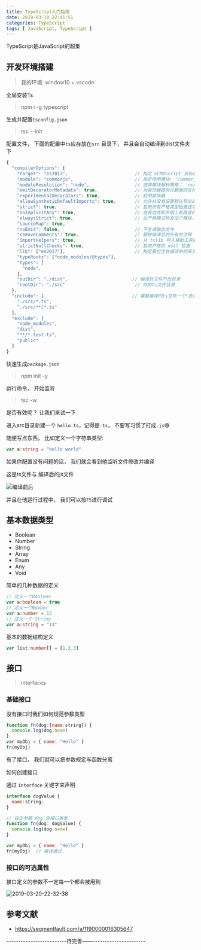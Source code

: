 ```yaml
---
title: TypeScript入门指南
date: 2019-03-18 22:41:51
categories: TypeScript
tags: [ JavaScript, TypeScript ]
---
```




TypeScript是JavaScript的超集

## 开发环境搭建
> 我的环境: window10 + vscode

全局安装Ts
> npm i -g typescript

生成并配置`tsconfig.json`
> tsc --init


配置文件， 下面的配置中`ts`应存放在`src` 目录下， 并且会自动编译到dist文件夹下
```JavaScript
{
  "compilerOptions": {
    "target": "es2017",                         // 指定 ECMAScript 目标版本: 'ES3' (default), 'ES5', 'ES2015', 'ES2016', 'ES2017', or 'ESNEXT'
    "module": "commonjs",                       // 指定使用模块: 'commonjs', 'amd', 'system', 'umd' or 'es2015'
    "moduleResolution": "node",                 // 选择模块解析策略： 'node' (Node.js) or 'classic' (TypeScript pre-1.6)
    "emitDecoratorMetadata": true,              // 为装饰器提供元数据的支持
    "experimentalDecorators": true,             // 启用装饰器
    "allowSyntheticDefaultImports": true,       // 允许从没有设置默认导出的模块中默认导入。
    "strict": true,                             // 启用所有严格类型检查选项
    "noImplicitAny": true,                      // 在表达式和声明上有隐含的 any类型时报错
    "alwaysStrict": true,                       // 以严格模式检查没个模块，并在没个文件里加入 'use strict'
    "sourceMap": true,
    "noEmit": false,                            // 不生成输出文件
    "removeComments": true,                     // 删除编译后的所有的注释
    "importHelpers": true,                      // 从 tslib 导入辅助工具函数
    "strictNullChecks": true,                   // 启用严格的 null 检查
    "lib": ["es2017"],                          // 指定要包含在编译中的库文件
    "typeRoots": ["node_modules/@types"],
    "types": [
      "node",
    ],
    "outDir": "./dist",                        // 编译后文件产出目录
    "rootDir": "./src"                          // 你的ts文件目录
  },
  "include": [                                 // 需要编译的ts文件一个*表示文件匹配**表示忽略文件的深度问题
    "./src/*.ts",
    "./src/**/*.ts"
  ],
  "exclude": [
    "node_modules",
    "dist",
    "**/*.test.ts",
    "public"
  ]
}
```

快速生成`package.json`
> npm init -y


运行命令， 开始监听
> tsc -w


是否有效呢？ 让我们来试一下


进入src目录新建一个 `hello.ts`，记得是`.ts`， 不要写习惯了打成`.js`😅

随便写点东西， 比如定义一个字符串类型:
```TypeScript
var a:string = "hello world"
```

如果你配置没有问题的话， 我们就会看到他监听文件修改并编译

这是ts文件与 编译后的js文件

![编译前后](http://img.nixiaolei.com/2019-03-18-22-50-51.png)


并且在他运行过程中， 我们可以按`F5`进行调试






## 基本数据类型
* Boolean
* Number
* String
* Array
* Enum
* Any
* Void


简单的几种数据的定义
```TypeScript
// 定义一个Boolean
var a:boolean = true
// 定义一个Number
var a:number = 13
// 定义一个 String 
var a:string = "13"
```

基本的数据结构定义
```TypeScript
var list:number[] = [1,2,3]


```


## 接口
> interfaces

### 基础接口

没有接口时我们如何规范参数类型
```JavaScript
function fn(dog:{name:string}) {
  console.log(dog.name)
}
var myObj = { name: "Hello" }
fn(myObj)
```

有了接口， 我们就可以把参数规定与函数分离

如何创建接口

通过 `interface` 关键字来声明

```JavaScript
interface dogValue {
  name:string;
}

// 指定参数`dog`是接口类型
function fn(dog: dogValue) {
  console.log(dog.name)
}

var myObj = { name: "Hello" }
fn(myObj)  // 编译通过
```

### 接口的可选属性
接口定义的参数不一定每一个都会被用到

![2019-03-20-22-32-38](http://img.nixiaolei.com/2019-03-20-22-32-38.png)

## 参考文献
* https://segmentfault.com/a/1190000016305647


-------------------------待完善——----------------------







